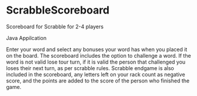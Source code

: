 # ScrabbleScoreboard
Scoreboard for Scrabble for 2-4 players

Java Appilcation

Enter your word and select any bonuses your word has when you placed it on the board.
The scoreboard includes the option to challenge a word. If the word is not valid lose tour turn,
if it is valid the person that challenged you loses their next turn, as per scrabble rules.
Scrabble endgame is also included in the scoreboard, any letters left on your rack count as negative score,
and the points are added to the score of the person who finished the game.
